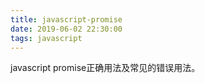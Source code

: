 ```yaml
---
title: javascript-promise
date: 2019-06-02 22:30:00
tags: javascript
---
```


javascript promise正确用法及常见的错误用法。
